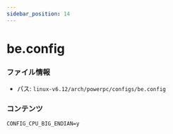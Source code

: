 ```yaml
---
sidebar_position: 14
---
```

# be.config

### ファイル情報

- パス: `linux-v6.12/arch/powerpc/configs/be.config`

### コンテンツ

```config
CONFIG_CPU_BIG_ENDIAN=y

```
